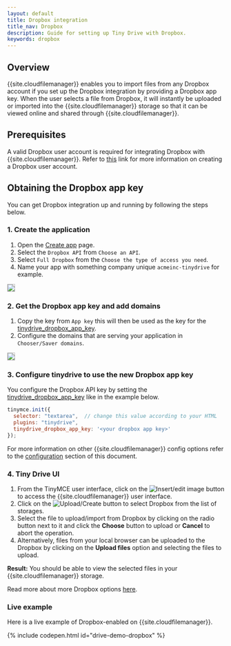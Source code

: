 ```yaml
---
layout: default
title: Dropbox integration
title_nav: Dropbox
description: Guide for setting up Tiny Drive with Dropbox.
keywords: dropbox
---
```


## Overview

{{site.cloudfilemanager}} enables you to import files from any Dropbox account if you set up the Dropbox integration by providing a Dropbox app key. When the user selects a file from Dropbox, it will instantly be uploaded or imported into the {{site.cloudfilemanager}} storage so that it can be viewed online and shared through {{site.cloudfilemanager}}.

## Prerequisites

A valid Dropbox user account is required for integrating Dropbox with {{site.cloudfilemanager}}. Refer to [this](https://help.dropbox.com/account/create-account) link for more information on creating a Dropbox user account.

## Obtaining the Dropbox app key

You can get Dropbox integration up and running by following the steps below.

### 1. Create the application

1. Open the [Create app](https://www.dropbox.com/developers/apps/create) page.
2. Select the `Dropbox API` from `Choose an API`.
3. Select `Full Dropbox` from the `Choose the type of access you need`.
4. Name your app with something company unique `acmeinc-tinydrive` for example.

<img src="{{site.baseurl}}/images/tinydrive-dropbox-dump1.png" style="border: 1px solid #BBB">

### 2. Get the Dropbox app key and add domains

1. Copy the key from `App key` this will then be used as the key for the [tinydrive_dropbox_app_key]({{site.baseurl}}/tinydrive/configuration/#tinydrive_dropbox_app_key).
2. Configure the domains that are serving your application in `Chooser/Saver domains`.

<img src="{{site.baseurl}}/images/tinydrive-dropbox-dump2.png" style="border: 1px solid #BBB">

### 3. Configure tinydrive to use the new Dropbox app key

You configure the Dropbox API key by setting the [tinydrive_dropbox_app_key]({{site.baseurl}}/tinydrive/configuration/#tinydrive_dropbox_app_key) like in the example below.

```js
tinymce.init({
  selector: "textarea",  // change this value according to your HTML
  plugins: "tinydrive",
  tinydrive_dropbox_app_key: '<your dropbox app key>'
});
```

For more information on other {{site.cloudfilemanager}} config options refer to the [configuration]({{site.baseurl}}/tinydrive/configuration/#configuringwithdropbox) section of this document.

### 4. Tiny Drive UI

1. From the TinyMCE user interface, click on the ![**Insert/edit image**]({{site.baseurl}}/images/insertimage.png) button to access the {{site.cloudfilemanager}} user interface.
2. Click on the ![Upload/Create]({{site.baseurl}}/images/upload.png) button to select Dropbox from the list of storages.
3. Select the file to upload/import from Dropbox by clicking on the radio button next to it and click the **Choose** button to upload or **Cancel** to abort the operation.
4. Alternatively, files from your local browser can be uploaded to the Dropbox by clicking on the **Upload files** option and selecting the files to upload.

**Result:** You should be able to view the selected files in your {{site.cloudfilemanager}} storage.

Read more about more Dropbox options [here](https://www.dropbox.com/guide/business).

### Live example

Here is a live example of Dropbox-enabled on {{site.cloudfilemanager}}.

{% include codepen.html id="drive-demo-dropbox" %}
